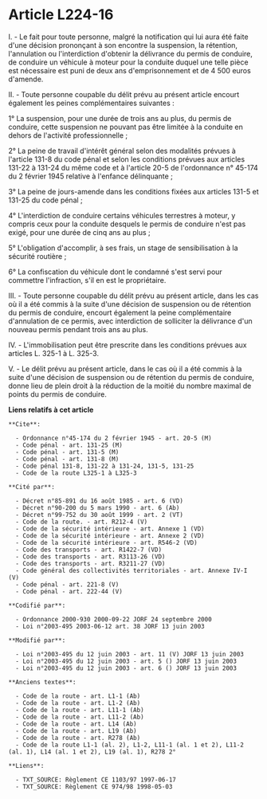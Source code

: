 # Article L224-16

I. - Le fait pour toute personne, malgré la notification qui lui aura été faite d'une décision prononçant à son encontre la
suspension, la rétention, l'annulation ou l'interdiction d'obtenir la délivrance du permis de conduire, de conduire un
véhicule à moteur pour la conduite duquel une telle pièce est nécessaire est puni de deux ans d'emprisonnement et de 4 500
euros d'amende.

II. - Toute personne coupable du délit prévu au présent article encourt également les peines complémentaires suivantes :

1° La suspension, pour une durée de trois ans au plus, du permis de conduire, cette suspension ne pouvant pas être limitée à
la conduite en dehors de l'activité professionnelle ;

2° La peine de travail d'intérêt général selon des modalités prévues à l'article 131-8 du code pénal et selon les conditions
prévues aux articles 131-22 à 131-24 du même code et à l'article 20-5 de l'ordonnance n° 45-174 du 2 février 1945 relative à
l'enfance délinquante ;

3° La peine de jours-amende dans les conditions fixées aux articles 131-5 et 131-25 du code pénal ;

4° L'interdiction de conduire certains véhicules terrestres à moteur, y compris ceux pour la conduite desquels le permis de
conduire n'est pas exigé, pour une durée de cinq ans au plus ;

5° L'obligation d'accomplir, à ses frais, un stage de sensibilisation à la sécurité routière ;

6° La confiscation du véhicule dont le condamné s'est servi pour commettre l'infraction, s'il en est le propriétaire.

III. - Toute personne coupable du délit prévu au présent article, dans les cas où il a été commis à la suite d'une décision
de suspension ou de rétention du permis de conduire, encourt également la peine complémentaire d'annulation de ce permis,
avec interdiction de solliciter la délivrance d'un nouveau permis pendant trois ans au plus.

IV. - L'immobilisation peut être prescrite dans les conditions prévues aux articles L. 325-1 à L. 325-3.

V. - Le délit prévu au présent article, dans le cas où il a été commis à la suite d'une décision de suspension ou de
rétention du permis de conduire, donne lieu de plein droit à la réduction de la moitié du nombre maximal de points du permis
de conduire.

**Liens relatifs à cet article**

	**Cite**:

	  - Ordonnance n°45-174 du 2 février 1945 - art. 20-5 (M)
	  - Code pénal - art. 131-25 (M)
	  - Code pénal - art. 131-5 (M)
	  - Code pénal - art. 131-8 (M)
	  - Code pénal 131-8, 131-22 à 131-24, 131-5, 131-25
	  - Code de la route L325-1 à L325-3

	**Cité par**:

	  - Décret n°85-891 du 16 août 1985 - art. 6 (VD)
	  - Décret n°90-200 du 5 mars 1990 - art. 6 (Ab)
	  - Décret n°99-752 du 30 août 1999 - art. 2 (VT)
	  - Code de la route. - art. R212-4 (V)
	  - Code de la sécurité intérieure - art. Annexe 1 (VD)
	  - Code de la sécurité intérieure - art. Annexe 2 (VD)
	  - Code de la sécurité intérieure - art. R546-2 (VD)
	  - Code des transports - art. R1422-7 (VD)
	  - Code des transports - art. R3113-26 (VD)
	  - Code des transports - art. R3211-27 (VD)
	  - Code général des collectivités territoriales - art. Annexe IV-I (V)
	  - Code pénal - art. 221-8 (V)
	  - Code pénal - art. 222-44 (V)

	**Codifié par**:

	  - Ordonnance 2000-930 2000-09-22 JORF 24 septembre 2000
	  - Loi n°2003-495 2003-06-12 art. 38 JORF 13 juin 2003

	**Modifié par**:

	  - Loi n°2003-495 du 12 juin 2003 - art. 11 (V) JORF 13 juin 2003
	  - Loi n°2003-495 du 12 juin 2003 - art. 5 () JORF 13 juin 2003
	  - Loi n°2003-495 du 12 juin 2003 - art. 6 () JORF 13 juin 2003

	**Anciens textes**:

	  - Code de la route - art. L1-1 (Ab)
	  - Code de la route - art. L1-2 (Ab)
	  - Code de la route - art. L11-1 (Ab)
	  - Code de la route - art. L11-2 (Ab)
	  - Code de la route - art. L14 (Ab)
	  - Code de la route - art. L19 (Ab)
	  - Code de la route - art. R278 (Ab)
	  - Code de la route L1-1 (al. 2), L1-2, L11-1 (al. 1 et 2), L11-2 (al. 1), L14 (al. 1 et 2), L19 (al. 1), R278 2°

	**Liens**:

	  - TXT_SOURCE: Règlement CE 1103/97 1997-06-17
	  - TXT_SOURCE: Règlement CE 974/98 1998-05-03
